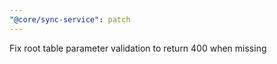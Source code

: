 ```yaml
---
"@core/sync-service": patch
---
```


Fix root table parameter validation to return 400 when missing
